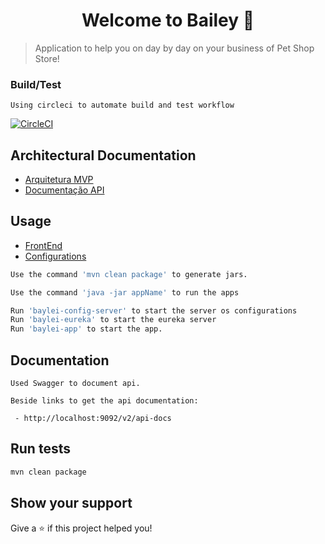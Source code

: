 <h1 align="center">Welcome to Bailey 👋</h1>


> Application to help you on day by day on your business of Pet Shop Store!

### Build/Test 
`Using circleci to automate build and test workflow`

[![CircleCI](https://img.shields.io/circleci/build/github/jardelkuhnen/baylei/master?style=plastic)](https://circleci.com/gh/jardelkuhnen/baylei/tree/master)

## Architectural Documentation

- [Arquitetura MVP ](https://github.com/jardelkuhnen/baylei/blob/master/Documenta%C3%A7%C3%A3o%20Arquitetural/Arquitetura%20MVP.md)
- [Documentação API](https://github.com/jardelkuhnen/baylei/blob/master/Documenta%C3%A7%C3%A3o%20Arquitetural/api-documentation.pdf)


## Usage

- [FrontEnd](https://github.com/jardelkuhnen/baylei-web)
- [Configurations](https://github.com/jardelkuhnen/baylei-configs)

```sh
Use the command 'mvn clean package' to generate jars.

Use the command 'java -jar appName' to run the apps

Run 'baylei-config-server' to start the server os configurations
Run 'baylei-eureka' to start the eureka server
Run 'baylei-app' to start the app.

```

## Documentation

```
Used Swagger to document api.

Beside links to get the api documentation:

 - http://localhost:9092/v2/api-docs

```

## Run tests

```sh
mvn clean package
```

## Show your support

Give a ⭐️ if this project helped you!

